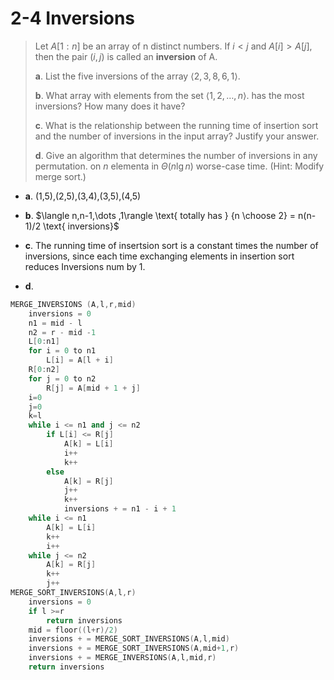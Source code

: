 # 2-4 Inversions

> Let $A[1:n]$ be an array of n distinct numbers. If $i < j$ and $A[i] > A[j]$, then the pair $(i,j)$ is called an **inversion** of A.
>
> **a**. List the five inversions of the array $\langle 2,3,8,6,1 \rangle$.
>
> **b**. What array with elements from the set $\langle 1,2,\dots ,n \rangle$. has the most inversions? How many does it have?
>
> **c**. What is the relationship between the running time of insertion sort and the number of inversions in the input array? Justify your answer.
>
> **d**. Give an algorithm that determines the number of inversions in any permutation. on *n* elementa in $\Theta (n \lg n)$ worse-case time. (Hint: Modify merge sort.)

- **a**. (1,5),(2,5),(3,4),(3,5),(4,5)

- **b**. $\langle n,n-1,\dots ,1\rangle \text{ totally has } {n \choose 2} = n(n-1)/2 \text{ inversions}$

- **c**. The running time of insertsion sort is a constant times the number of inversions, since each time exchanging elements in insertion sort reduces Inversions num by 1.

- **d**.

```cpp
MERGE_INVERSIONS (A,l,r,mid)
    inversions = 0
    n1 = mid - l
    n2 = r - mid -1
    L[0:n1]
    for i = 0 to n1
        L[i] = A[l + i]
    R[0:n2]
    for j = 0 to n2
        R[j] = A[mid + 1 + j]
    i=0 
    j=0
    k=l
    while i <= n1 and j <= n2
        if L[i] <= R[j]
            A[k] = L[i]
            i++
            k++
        else
            A[k] = R[j]
            j++
            k++
            inversions + = n1 - i + 1
    while i <= n1
        A[k] = L[i]
        k++
        i++
    while j <= n2
        A[k] = R[j]
        k++
        j++
MERGE_SORT_INVERSIONS(A,l,r)
    inversions = 0
    if l >=r
        return inversions
    mid = floor((l+r)/2)
    inversions + = MERGE_SORT_INVERSIONS(A,l,mid)
    inversions + = MERGE_SORT_INVERSIONS(A,mid+1,r)
    inversions + = MERGE_INVERSIONS(A,l,mid,r)
    return inversions
```
